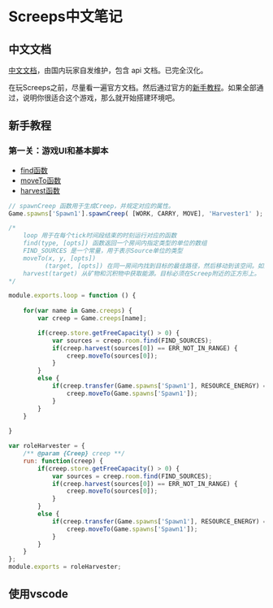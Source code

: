 # Screeps中文笔记

## 中文文档

[中文文档](https://screeps-cn.github.io)，由国内玩家自发维护，包含 api 文档。已完全汉化。

在玩Screeps之前，尽量看一遍官方文档。然后通过官方的[新手教程](https://screeps.com/a/#!/sim/tutorial)。如果全部通过，说明你很适合这个游戏，那么就开始搭建环境吧。

## 新手教程

### 第一关：游戏UI和基本脚本

- [find函数](https://docs.screeps.com/api/#Room.find)
- [moveTo函数](https://docs.screeps.com/api/#Creep.moveTo)
- [harvest函数](https://docs.screeps.com/api/#Creep.harvest)

```javascript
// spawnCreep 函数用于生成Creep，并规定对应的属性。
Game.spawns['Spawn1'].spawnCreep( [WORK, CARRY, MOVE], 'Harvester1' );
```

```javascript
/*
    loop 用于在每个tick时间段结束的时刻运行对应的函数
    find(type, [opts]) 函数返回一个房间内指定类型的单位的数组
    FIND_SOURCES 是一个常量，用于表示Source单位的类型
    moveTo(x, y, [opts])
          (target, [opts]) 在同一房间内找到目标的最佳路径，然后移动到该空间。如果目标位于另一个房间中，则相应的出口将用作目标。
    harvest(target) 从矿物和沉积物中获取能源。目标必须在Screep附近的正方形上。
*/

module.exports.loop = function () {
    
    for(var name in Game.creeps) {
        var creep = Game.creeps[name];

        if(creep.store.getFreeCapacity() > 0) {
            var sources = creep.room.find(FIND_SOURCES);
            if(creep.harvest(sources[0]) == ERR_NOT_IN_RANGE) {
                creep.moveTo(sources[0]);
            }
        }
        else {
            if(creep.transfer(Game.spawns['Spawn1'], RESOURCE_ENERGY) == ERR_NOT_IN_RANGE) {
                creep.moveTo(Game.spawns['Spawn1']);
            }
        }
    }
    
}
```
```javascript
var roleHarvester = {
    /** @param {Creep} creep **/
    run: function(creep) {
	    if(creep.store.getFreeCapacity() > 0) {
            var sources = creep.room.find(FIND_SOURCES);
            if(creep.harvest(sources[0]) == ERR_NOT_IN_RANGE) {
                creep.moveTo(sources[0]);
            }
        }
        else {
            if(creep.transfer(Game.spawns['Spawn1'], RESOURCE_ENERGY) == ERR_NOT_IN_RANGE) {
                creep.moveTo(Game.spawns['Spawn1']);
            }
        }
	}
};
module.exports = roleHarvester;
```





## 使用vscode


